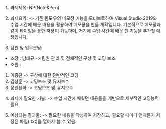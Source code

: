 1. 과제제목: NP(Note&Pen)

2. 과제요약:
-> 기존 윈도우의 메모장 기능을 모티브로하여 Visual Studio 2019와 수업 시간에 배운 내용을 활용하여 메모장을 만들 계획입니다.
  기본적으로 메모장과 같이 타이핑을 통한 저장이 가능하며, 거기에 수업 시간에 배운 펜 기능을 추가할 예정입니다.

3. 팀원 및 업무분담:
- 조장 : 남태규 -> 팀원 관리 및 전체적인 구상 및 코딩 보조
- 조원 :
1) 이종찬 -> 구상에 대한 전반적인 코딩 
2) 김상훈 -> 코딩보조 및 유지보수
3) 응웬쉔하 -> 코딩보조 및 유지보수

4. 과제에 필요한 기술: 
-> 수업 시간에 배웠던 내용들을 기반으로 세부적인 코딩능력 필요

5. 예상되는 결과물:
-> 필요한 내용을 작성하여 저장하고, 필요할 때마다 언제든지 저장된 파일(.txt)을 열어서 볼 수 있음.
